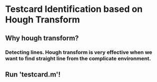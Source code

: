 # Testcard Identification based on Hough Transform

## Why  hough transform?

### Detecting lines. Hough transform is very effective when we want to find straight line from the complicate environment. 

## Run 'testcard.m'!
